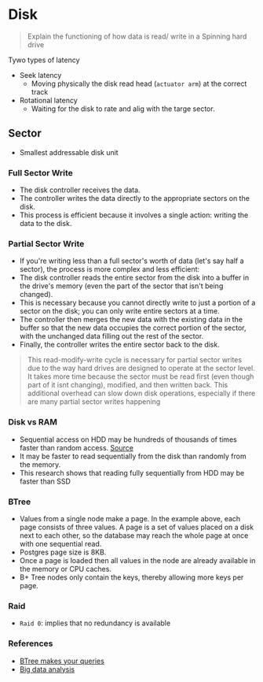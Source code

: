 # Disk

> Explain the functioning of how data is read/ write in a Spinning hard drive

Tywo types of latency
* Seek latency
  * Moving physically the disk read head (`actuator arm`) at the correct track
* Rotational latency
  * Waiting for the disk to rate and alig with the targe sector.


 ## Sector 
 * Smallest addressable disk unit
  
### Full Sector Write
* The disk controller receives the data.
* The controller writes the data directly to the appropriate sectors on the disk.
* This process is efficient because it involves a single action: writing the data to the disk.

### Partial Sector Write
* If you're writing less than a full sector's worth of data (let's say half a sector), the process is more complex and less efficient:
* The disk controller reads the entire sector from the disk into a buffer in the drive's memory (even the part of the sector that isn't being changed).
* This is necessary because you cannot directly write to just a portion of a sector on the disk; you can only write entire sectors at a time.
* The controller then merges the new data with the existing data in the buffer so that the new data occupies the correct portion of the sector, with the unchanged data filling out the rest of the sector.
* Finally, the controller writes the entire sector back to the disk.

> This read-modify-write cycle is necessary for partial sector writes due to the way hard drives are designed to operate at the sector level. It takes more time because the sector must be read first (even though part of it isnt changing), modified, and then written back. This additional overhead can slow down disk operations, especially if there are many partial sector writes happening

### Disk vs RAM
* Sequential access on HDD may be hundreds of thousands of times faster than random access. [Source](https://queue.acm.org/detail.cfm?id=1563874)
* It may be faster to read sequentially from the disk than randomly from the memory.
* This research shows that reading fully sequentially from HDD may be faster than SSD

### BTree
* Values from a single node make a page. In the example above, each page consists of three values. A page is a set of values placed on a disk next to each other, so the database may reach the whole page at once with one sequential read.
* Postgres page size is 8KB.
* Once a page is loaded then all values in the node are already available in the memory or CPU caches.
* B+ Tree nodes only contain the keys, thereby allowing more keys per page.

### Raid
* `Raid 0`: implies that no redundancy is available



### References
* [BTree makes your queries](https://blog.allegro.tech/2023/11/how-does-btree-make-your-queries-fast.html)
* [Big data analysis](https://queue.acm.org/detail.cfm?id=1563874)

